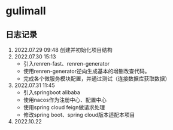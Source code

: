 # gulimall

## 日志记录

1. 2022.07.29 09:48 创建并初始化项目结构
2. 2022.07.30 15:13 
    - 引入renren-fast、renren-generator
    - 使用renren-generator逆向生成基本的增删改查代码。
    - 完成各个微服务模块配置，并通过测试（连接数据库获取数据）
3. 2022.07.31 11:45
   - 引入springboot alibaba
   - 使用nacos作为注册中心、配置中心
   - 使用spring cloud feign做请求处理
   - 修改spring boot、spring cloud版本适配本项目
4. 2022.10.22